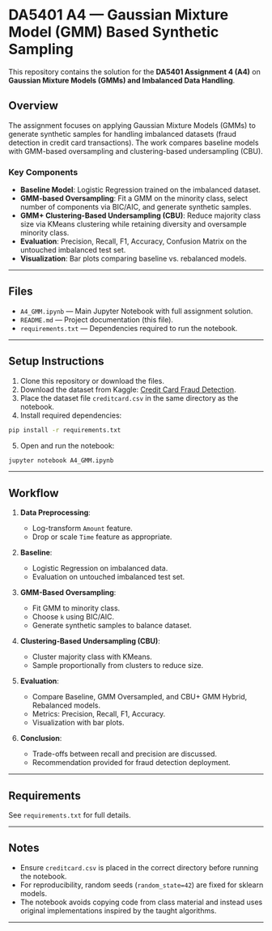 # DA5401 A4 — Gaussian Mixture Model (GMM) Based Synthetic Sampling

This repository contains the solution for the **DA5401 Assignment 4 (A4)** on **Gaussian Mixture Models (GMMs) and Imbalanced Data Handling**.

## Overview

The assignment focuses on applying Gaussian Mixture Models (GMMs) to generate synthetic samples for handling imbalanced datasets (fraud detection in credit card transactions). The work compares baseline models with GMM-based oversampling and clustering-based undersampling (CBU).

### Key Components
- **Baseline Model**: Logistic Regression trained on the imbalanced dataset.
- **GMM-based Oversampling**: Fit a GMM on the minority class, select number of components via BIC/AIC, and generate synthetic samples.
- **GMM+ Clustering-Based Undersampling (CBU)**: Reduce majority class size via KMeans clustering while retaining diversity and oversample minority class. 
- **Evaluation**: Precision, Recall, F1, Accuracy, Confusion Matrix on the untouched imbalanced test set.
- **Visualization**: Bar plots comparing baseline vs. rebalanced models.

---

## Files

- `A4_GMM.ipynb` — Main Jupyter Notebook with full assignment solution.
- `README.md` — Project documentation (this file).
- `requirements.txt` — Dependencies required to run the notebook.

---

## Setup Instructions

1. Clone this repository or download the files.
2. Download the dataset from Kaggle: [Credit Card Fraud Detection](https://www.kaggle.com/datasets/mlg-ulb/creditcardfraud).
3. Place the dataset file `creditcard.csv` in the same directory as the notebook.
4. Install required dependencies:

```bash
pip install -r requirements.txt
```

5. Open and run the notebook:

```bash
jupyter notebook A4_GMM.ipynb
```

---

## Workflow

1. **Data Preprocessing**:
   - Log-transform `Amount` feature.
   - Drop or scale `Time` feature as appropriate.

2. **Baseline**:
   - Logistic Regression on imbalanced data.
   - Evaluation on untouched imbalanced test set.

3. **GMM-Based Oversampling**:
   - Fit GMM to minority class.
   - Choose `k` using BIC/AIC.
   - Generate synthetic samples to balance dataset.

4. **Clustering-Based Undersampling (CBU)**:
   - Cluster majority class with KMeans.
   - Sample proportionally from clusters to reduce size.

5. **Evaluation**:
   - Compare Baseline, GMM Oversampled, and CBU+ GMM Hybrid, Rebalanced models. 
   - Metrics: Precision, Recall, F1, Accuracy.
   - Visualization with bar plots.

6. **Conclusion**:
   - Trade-offs between recall and precision are discussed.
   - Recommendation provided for fraud detection deployment.

---

## Requirements

See `requirements.txt` for full details.

---

## Notes

- Ensure `creditcard.csv` is placed in the correct directory before running the notebook.
- For reproducibility, random seeds (`random_state=42`) are fixed for sklearn models.
- The notebook avoids copying code from class material and instead uses original implementations inspired by the taught algorithms.

---

